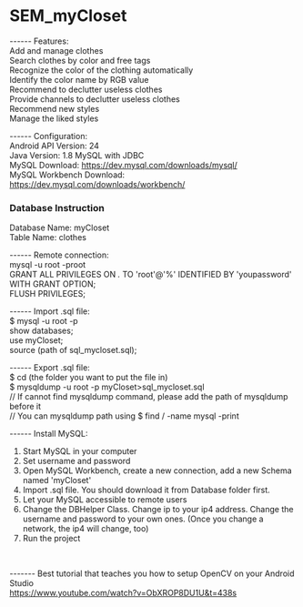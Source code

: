 # SEM_myCloset

------ Features:<br>
Add and manage clothes<br>
Search clothes by color and free tags<br>
Recognize the color of the clothing automatically<br>
Identify the color name by RGB value<br>
Recommend to declutter useless clothes<br>
Provide channels to declutter useless clothes<br>
Recommend new styles<br>
Manage the liked styles
<br>

------ Configuration:<br>
Android API Version: 24<br>
Java Version: 1.8
MySQL with JDBC
<br>
MySQL Download: https://dev.mysql.com/downloads/mysql/<br>
MySQL Workbench Download: https://dev.mysql.com/downloads/workbench/
<br>

### Database Instruction
Database Name: myCloset<br>
Table Name: clothes
<br>

------ Remote connection: <br>
mysql -u root -proot<br>
GRANT ALL PRIVILEGES ON *.* TO 'root'@'%' IDENTIFIED BY 'youpassword' WITH GRANT OPTION;<br>
FLUSH PRIVILEGES;
<br>

------ Import .sql file:<br>
$ mysql -u root -p<br>
show databases;<br>
use myCloset;<br>
source (path of sql_mycloset.sql);
<br>

------ Export .sql file:<br>
$ cd (the folder you want to put the file in)<br>
$ mysqldump -u root -p myCloset>sql_mycloset.sql<br>
// If cannot find mysqldump command, please add the path of mysqldump before it<br>
// You can mysqldump path using $ find  / -name mysql -print
<br>

------ Install MySQL:<br>
1. Start MySQL in your computer<br>
2. Set username and password<br>
3. Open MySQL Workbench, create a new connection, add a new Schema named 'myCloset'<br>
4. Import .sql file. You should download it from Database folder first.<br>
5. Let your MySQL accessible to remote users<br>
6. Change the DBHelper Class. Change ip to your ip4 address. Change the username and password to your own ones. (Once you change a network, the ip4 will change, too)<br>
7. Run the project
<br>

------- Best tutorial that teaches you how to setup OpenCV on your Android Studio<br>
https://www.youtube.com/watch?v=ObXROP8DU1U&t=438s
<br>
